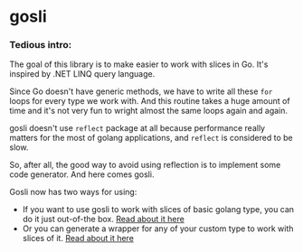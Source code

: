 # gosli

### **Tedious intro**:
The goal of this library is to make easier to work with slices in Go. It's inspired by .NET LINQ query language.

Since Go doesn't have generic methods, we have to write all these `for` loops for every type we work with. And this routine takes a huge amount of time and it's not very fun to wright almost the same loops again and again. 

gosli doesn't use `reflect` package at all because performance really matters for the most of golang applications, and `reflect` is considered to be slow.

So, after all, the good way to avoid using reflection is to implement some code generator. And here comes gosli.

Gosli now has two ways for using:

- If you want to use gosli to work with slices of basic golang type, you can do it just out-of-the box.
[Read about it here](docs/primitives.md) 
- Or you can generate a wrapper for any of your custom type to work with slices of it. [Read about it here](docs/custom.md)
